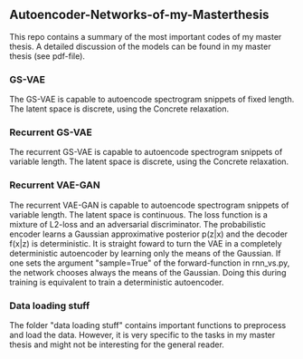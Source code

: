 ## Autoencoder-Networks-of-my-Masterthesis
This repo contains a summary of the most important codes of my master thesis. A detailed discussion of the models can be found in my master thesis (see pdf-file).

### GS-VAE
The GS-VAE is capable to autoencode spectrogram snippets of fixed length. The latent space is discrete, using the Concrete relaxation. 

### Recurrent GS-VAE
The recurrent GS-VAE is capable to autoencode spectrogram snippets of variable length. The latent space is discrete, using the Concrete relaxation. 

### Recurrent VAE-GAN
The recurrent VAE-GAN is capable to autoencode spectrogram snippets of variable length. The latent space is continuous. The loss function is a mixture of L2-loss and an adversarial discriminator. The probabilistic encoder learns a Gaussian approximative posterior p(z|x) and the decoder f(x|z) is deterministic. It is straight foward to turn the VAE in a completely deterministic autoencoder by learning only the means of the Gaussian. If one sets the argument "sample=True" of the forward-function in rnn_vs.py, the network chooses always the means of the Gaussian. Doing this during training is equivalent to train a deterministic autoencoder.

### Data loading stuff
The folder "data loading stuff" contains important functions to preprocess and load the data. However, it is very specific to the tasks in my master thesis and might not be interesting for the general reader.

